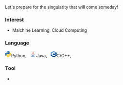 Let's prepare for the  singularity that will come someday!

### Interest
- Malchine Learning, Cloud Computing

### Language
<img src="img/Python-logo-notext.png" width="20" height="20">Python, &nbsp;
<img src="img/Java-logo-notext.png" width="20" height="20">Java, &nbsp;
<img src="img/C-logo-notext.png" width="20" height="20">C/C++, &nbsp;

### Tool
- 

<!--
**KoreanLeeChangHyun/KoreanLeeChangHyun** is a ✨ _special_ ✨ repository because its `README.md` (this file) appears on your GitHub profile.

Here are some ideas to get you started:

- 🔭 I’m currently working on ...
- 🌱 I’m currently learning ...
- 👯 I’m looking to collaborate on ...
- 🤔 I’m looking for help with ...
- 💬 Ask me about ...
- 📫 How to reach me: ...
- 😄 Pronouns: ...
- ⚡ Fun fact: ...
-->
